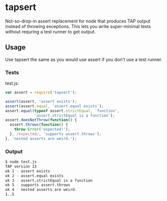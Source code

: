 tapsert
=======

Not-so-drop-in assert replacement for node that produces TAP output instead of
throwing exceptions. This lets you write super-minimal tests without requring
a test runner to get output.

## Usage

Use tapsert the same as you would use assert if you don't use a test runner.

### Tests

test.js:
```js
var assert = require('tapsert');

assert(assert, 'assert exists');
assert(assert.equal, 'assert.equal exists');
assert.equal(typeof assert.strictEqual, 'function',
             'assert.strictEqual is a function');
assert.doesNotThrow(function() {
  assert.throws(function() {
    throw Error('expected!');
  }, /expected/, 'supports assert.throws');
}, 'nested asserts are weird.');
```

### Output

```sh
$ node test.js
TAP version 13
ok 1 - assert exists
ok 2 - assert.equal exists
ok 3 - assert.strictEqual is a function
ok 5 - supports assert.throws
ok 4 - nested asserts are weird.
1..5
```
